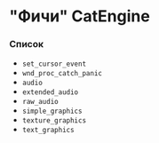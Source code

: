 # "Фичи" CatEngine

### Список
 - `set_cursor_event`
 - `wnd_proc_catch_panic`
 - `audio`
 - `extended_audio`
 - `raw_audio`
 - `simple_graphics`
 - `texture_graphics`
 - `text_graphics`
